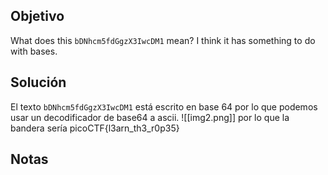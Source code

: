 ## Objetivo
What does this `bDNhcm5fdGgzX3IwcDM1` mean? I think it has something to do with bases.

## Solución
El texto `bDNhcm5fdGgzX3IwcDM1` está escrito en base 64 por lo que podemos usar un decodificador de base64 a ascii.
![[img2.png]]
por lo que la bandera sería picoCTF{l3arn_th3_r0p35}

## Notas
